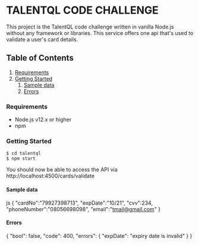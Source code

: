 # TALENTQL CODE CHALLENGE

This project is the TalentQL code challenge written in vanilla Node.js without any framework or libraries. This service offers one api that's used to validate a user's card details.

## Table of Contents
1. [Requirements](#requirements)
2. [Getting Started](#getting_started)
    1. [Sample data](#sample_data)
    2. [Errors](#errors)


### Requirements <a name="requirements"></a>

* Node.js v12.x or higher
* npm


### Getting Started <a name="getting_started"></a>

```
$ cd talentql
$ npm start
```

You should now be able to access the API via http://localhost:4500/cards/validate

#### Sample data <a name="sample_data"></a>
js
{
    "cardNo":"79927398713",
    "expDate":"10/21",
    "cvv":234,
    "phoneNumber":"08056698098",
    "email":"tmail@gmail.com"
}

#### Errors <a name="errors"></a>
{
    "bool": false,
    "code": 400,
    "errors": {
        "expDate": "expiry date is invalid"
    }
}